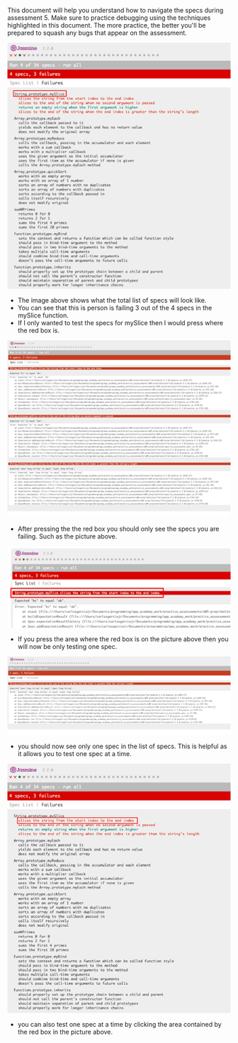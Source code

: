 This document will help you understand how to navigate the specs during assessment 5.  Make sure to practice debugging using the techniques highlighted in this document.  The more practice, the better you'll be prepared to squash any bugs that appear on the assessment. 

![hey](../images/js01_allSpecList.png)

* The image above shows what the total list of specs will look like.
* You can see that this is person is failing 3 out of the 4 specs in the mySlice function. 
* If I only wanted to test the specs for mySlice then I would press where the red box is. 

![hey](../images/js01_subset_specList.png)

* After pressing the the red box you should only see the specs you are failing. Such as the picture above. 

![hey](../images/js01_pressing_individual_spec.png)

* If you press the area where the red box is on the picture above then you will now be only testing one spec. 

![hey](../images/js01_individual_spec.png)

* you should now see only one spec in the list of specs.  This is helpful as it allows you to test one spec at a time. 

![hey](../images/js01_specList_press_one.png)
* you can also test one spec at a time by clicking the area contained by the red box in the picture above. 
